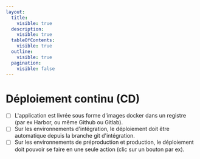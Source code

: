 ```yaml
---
layout:
  title:
    visible: true
  description:
    visible: true
  tableOfContents:
    visible: true
  outline:
    visible: true
  pagination:
    visible: false
---
```


# Déploiement continu (CD)

* [ ] L'application est livrée sous forme d'images docker dans un registre (par ex Harbor, ou même Github ou Gitlab).
* [ ] Sur les environnements d'intégration, le déploiement doit être automatique depuis la branche git d'intégration.
* [ ] Sur les environnements de préproduction et production, le déploiement doit pouvoir se faire en une seule action (clic sur un bouton par ex).
